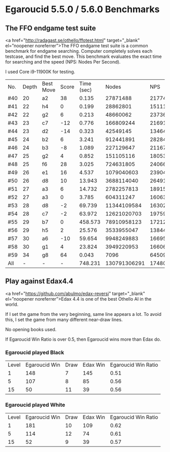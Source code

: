 # Egaroucid 5.5.0 / 5.6.0 Benchmarks

## The FFO endgame test suite

<a href="http://radagast.se/othello/ffotest.html" target="_blank" el=”noopener noreferrer”>The FFO endgame test suite</a> is a common benchmark for endgame searching. Computer completely solves each testcase, and find the best move. This benchmark evaluates the exact time for searching and the speed (NPS: Nodes Per Second).

I used Core i9-11900K for testing.

<table>
<tr>
<td>No.</td>
<td>Depth</td>
<td>Best Move</td>
<td>Score</td>
<td>Time (sec)</td>
<td>Nodes</td>
<td>NPS</td>
</tr>
<tr>
<td>#40</td>
<td>20</td>
<td>a2</td>
<td>38</td>
<td>0.135</td>
<td>27871488</td>
<td>217746000</td>
</tr>
<tr>
<td>#41</td>
<td>22</td>
<td>h4</td>
<td>0</td>
<td>0.199</td>
<td>28862801</td>
<td>151114141</td>
</tr>
<tr>
<td>#42</td>
<td>22</td>
<td>g2</td>
<td>6</td>
<td>0.213</td>
<td>48660062</td>
<td>237366156</td>
</tr>
<tr>
<td>#43</td>
<td>23</td>
<td>c7</td>
<td>-12</td>
<td>0.776</td>
<td>166809244</td>
<td>216917092</td>
</tr>
<tr>
<td>#44</td>
<td>23</td>
<td>d2</td>
<td>-14</td>
<td>0.323</td>
<td>42549145</td>
<td>134649193</td>
</tr>
<tr>
<td>#45</td>
<td>24</td>
<td>b2</td>
<td>6</td>
<td>3.241</td>
<td>912441891</td>
<td>282840015</td>
</tr>
<tr>
<td>#46</td>
<td>24</td>
<td>b3</td>
<td>-8</td>
<td>1.089</td>
<td>227129647</td>
<td>211677210</td>
</tr>
<tr>
<td>#47</td>
<td>25</td>
<td>g2</td>
<td>4</td>
<td>0.852</td>
<td>151105116</td>
<td>180531799</td>
</tr>
<tr>
<td>#48</td>
<td>25</td>
<td>f6</td>
<td>28</td>
<td>3.025</td>
<td>724631805</td>
<td>240661509</td>
</tr>
<tr>
<td>#49</td>
<td>26</td>
<td>e1</td>
<td>16</td>
<td>4.537</td>
<td>1079040603</td>
<td>239043110</td>
</tr>
<tr>
<td>#50</td>
<td>26</td>
<td>d8</td>
<td>10</td>
<td>13.943</td>
<td>3688114040</td>
<td>264912659</td>
</tr>
<tr>
<td>#51</td>
<td>27</td>
<td>a3</td>
<td>6</td>
<td>14.732</td>
<td>2782257813</td>
<td>189153430</td>
</tr>
<tr>
<td>#52</td>
<td>27</td>
<td>a3</td>
<td>0</td>
<td>3.785</td>
<td>604311247</td>
<td>160635631</td>
</tr>
<tr>
<td>#53</td>
<td>28</td>
<td>d8</td>
<td>-2</td>
<td>69.739</td>
<td>11344109584</td>
<td>163022872</td>
</tr>
<tr>
<td>#54</td>
<td>28</td>
<td>c7</td>
<td>-2</td>
<td>63.972</td>
<td>12621020703</td>
<td>197592458</td>
</tr>
<tr>
<td>#55</td>
<td>29</td>
<td>b7</td>
<td>0</td>
<td>458.573</td>
<td>78910958123</td>
<td>172128553</td>
</tr>
<tr>
<td>#56</td>
<td>29</td>
<td>h5</td>
<td>2</td>
<td>25.576</td>
<td>3533955047</td>
<td>138445312</td>
</tr>
<tr>
<td>#57</td>
<td>30</td>
<td>a6</td>
<td>-10</td>
<td>59.654</td>
<td>9948249883</td>
<td>166956162</td>
</tr>
<tr>
<td>#58</td>
<td>30</td>
<td>g1</td>
<td>4</td>
<td>23.824</td>
<td>3949220953</td>
<td>166066227</td>
</tr>
<tr>
<td>#59</td>
<td>34</td>
<td>g8</td>
<td>64</td>
<td>0.043</td>
<td>7096</td>
<td>645090</td>
</tr>
<tr>
<td>All</td>
<td>-</td>
<td>-</td>
<td>-</td>
<td>748.231</td>
<td>130791306291</td>
<td>174800705</td>
</tr>
</table>






## Play against Edax4.4

<a href="https://github.com/abulmo/edax-reversi" target="_blank" el=”noopener noreferrer”>Edax 4.4</a> is one of the best Othello AI in the world.

If I set the game from the very beginning, same line appears a lot. To avoid this, I set the game from many different near-draw lines.

No opening books used.

If Egaroucid Win Ratio is over 0.5, then Egaroucid wins more than Edax do.

### Egaroucid played Black

<table>
<tr>
<td>Level</td>
<td>Egaroucid Win</td>
<td>Draw</td>
<td>Edax Win</td>
<td>Egaroucid Win Ratio</td>
</tr>
<tr>
<td>1</td>
<td>148</td>
<td>7</td>
<td>145</td>
<td>0.51</td>
</tr>
<tr>
<td>5</td>
<td>107</td>
<td>8</td>
<td>85</td>
<td>0.56</td>
</tr>
<tr>
<td>15</td>
<td>50</td>
<td>11</td>
<td>39</td>
<td>0.56</td>
</tr>
</table>



### Egaroucid played White

<table>
<tr>
<td>Level</td>
<td>Egaroucid Win</td>
<td>Draw</td>
<td>Edax Win</td>
<td>Egaroucid Win Ratio</td>
</tr>
<tr>
<td>1</td>
<td>181</td>
<td>10</td>
<td>109</td>
<td>0.62</td>
</tr>
<tr>
<td>5</td>
<td>114</td>
<td>12</td>
<td>74</td>
<td>0.61</td>
</tr>
<tr>
<td>15</td>
<td>52</td>
<td>9</td>
<td>39</td>
<td>0.57</td>
</tr>
</table>


